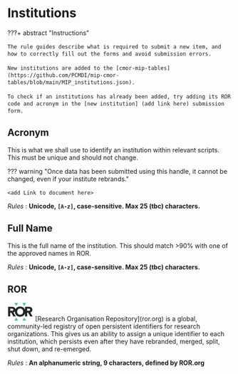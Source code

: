 # Institutions

???+ abstract "Instructions"

    The rule guides describe what is required to submit a new item, and how to correctly fill out the forms and avoid submission errors. 

    New institutions are added to the [cmor-mip-tables](https://github.com/PCMDI/mip-cmor-tables/blob/main/MIP_institutions.json). 

    To check if an institutions has already been added, try adding its ROR code and acronym in the [new institution] (add link here) submission form. 

## Acronym
This is what we shall use to identify an institution within relevant scripts. This must be unique and should not change. 

??? warning "Once data has been submitted using this handle, it cannot be changed, even if your institute rebrands."

    <add Link to document here>

*Rules* : <b> Unicode, `[A-z]`, case-sensitive. Max 25 (tbc) characters. </b>

## Full Name
This is the full name of the institution. This should match >90% with one of the approved names in ROR. 

*Rules* : <b> Unicode, `[A-z]`, case-sensitive. Max 25 (tbc) characters. </b>



## ROR
<img src='https://raw.githubusercontent.com/ror-community/ror-logos/main/ror-icon-rgb.svg' style='height:3em'/>
[Research Organisation Repository](ror.org) is a global, community-led registry of open persistent identifiers for research organizations. This gives us an ability to assign a unique identifier to each institution, which persists even after they have rebranded, merged, split, shut down, and re-emerged. 

*Rules* : <b> An alphanumeric string, 9 characters, defined by ROR.org </b>


